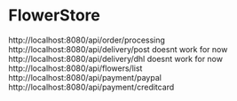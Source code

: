 # FlowerStore
http://localhost:8080/api/order/processing <br>
http://localhost:8080/api/delivery/post doesnt work for now <br>
http://localhost:8080/api/delivery/dhl doesnt work for now <br>
http://localhost:8080/api/flowers/list <br>
http://localhost:8080/api/payment/paypal <br>
http://localhost:8080/api/payment/creditcard <br>
